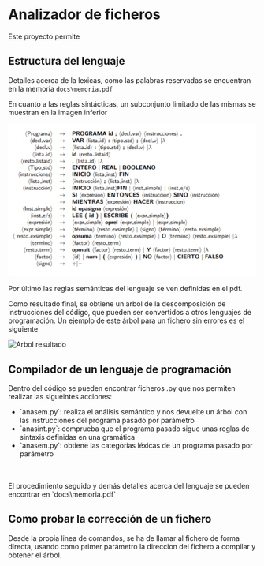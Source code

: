 # Analizador de ficheros
Este proyecto permite 


## Estructura del lenguaje
Detalles acerca de la lexicas, como las palabras reservadas se encuentran en la memoria `docs\memoria.pdf`

En cuanto a las reglas sintácticas, un subconjunto limitado de las mismas se muestran en la imagen inferior

![Reglas sintácticas](./figs/reglas.png)

Por último las reglas semánticas del lenguaje se ven definidas en el pdf.

Como resultado final, se obtiene un arbol de la descomposición de instrucciones del código, que pueden ser convertidos a otros lenguajes de programación.
Un ejemplo de este árbol para un fichero sin errores es el siguiente

![Arbol resultado](./figs/resultado.png)

## Compilador de un lenguaje de programación
Dentro del código se pueden encontrar ficheros .py que nos permiten realizar las sigueintes acciones:
<ul>
<li>`anasem.py`: realiza el análisis semántico y nos devuelte un árbol con las instrucciones del programa pasado por parámetro </li>
<li>`anasint.py`: comprueba que el programa pasado sigue unas reglas de sintaxis definidas en una gramática </li>
<li>`anasem.py`: obtiene las categorías léxicas de un programa pasado por parámetro</li>

</ul><br><br>
El procedimiento seguido y demás detalles acerca del lenguaje se pueden encontrar en `docs\memoria.pdf`

## Como probar la corrección de un fichero
Desde la propia linea de comandos, se ha de llamar al fichero de forma directa, usando como primer parámetro la direccion del fichero a compilar y obtener el árbol.
